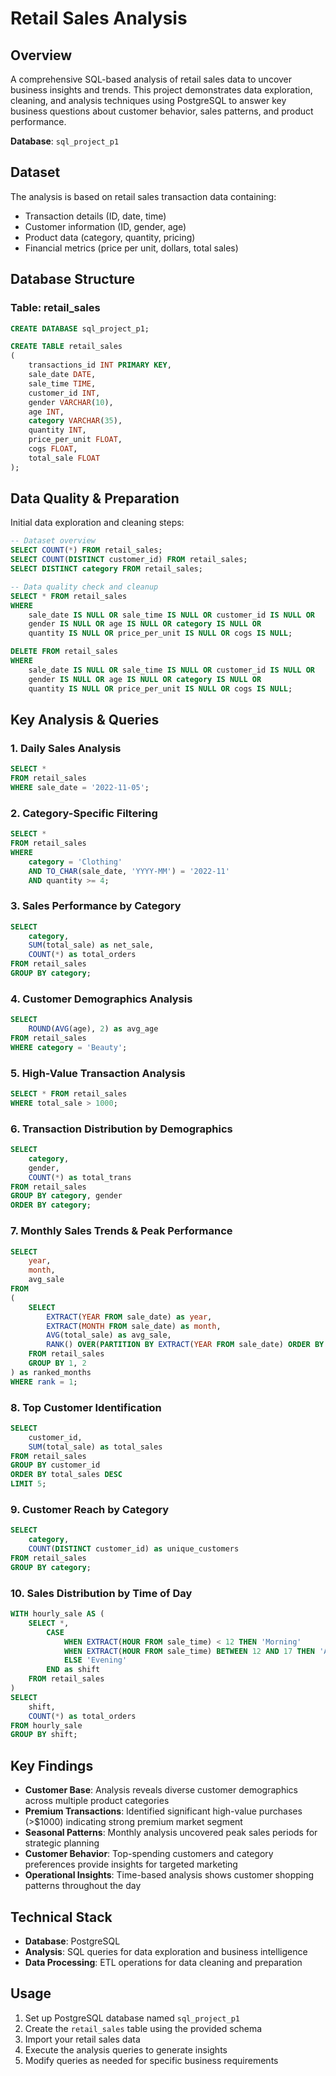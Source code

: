 # Retail Sales Analysis

## Overview

A comprehensive SQL-based analysis of retail sales data to uncover business insights and trends. This project demonstrates data exploration, cleaning, and analysis techniques using PostgreSQL to answer key business questions about customer behavior, sales patterns, and product performance.

**Database**: `sql_project_p1`

## Dataset

The analysis is based on retail sales transaction data containing:
- Transaction details (ID, date, time)
- Customer information (ID, gender, age)
- Product data (category, quantity, pricing)
- Financial metrics (price per unit, dollars, total sales)

## Database Structure

### Table: retail_sales

```sql
CREATE DATABASE sql_project_p1;

CREATE TABLE retail_sales
(
    transactions_id INT PRIMARY KEY,
    sale_date DATE,	
    sale_time TIME,
    customer_id INT,	
    gender VARCHAR(10),
    age INT,
    category VARCHAR(35),
    quantity INT,
    price_per_unit FLOAT,	
    cogs FLOAT,
    total_sale FLOAT
);
```

## Data Quality & Preparation

Initial data exploration and cleaning steps:

```sql
-- Dataset overview
SELECT COUNT(*) FROM retail_sales;
SELECT COUNT(DISTINCT customer_id) FROM retail_sales;
SELECT DISTINCT category FROM retail_sales;

-- Data quality check and cleanup
SELECT * FROM retail_sales
WHERE 
    sale_date IS NULL OR sale_time IS NULL OR customer_id IS NULL OR 
    gender IS NULL OR age IS NULL OR category IS NULL OR 
    quantity IS NULL OR price_per_unit IS NULL OR cogs IS NULL;

DELETE FROM retail_sales
WHERE 
    sale_date IS NULL OR sale_time IS NULL OR customer_id IS NULL OR 
    gender IS NULL OR age IS NULL OR category IS NULL OR 
    quantity IS NULL OR price_per_unit IS NULL OR cogs IS NULL;
```

## Key Analysis & Queries

### 1. Daily Sales Analysis
```sql
SELECT *
FROM retail_sales
WHERE sale_date = '2022-11-05';
```

### 2. Category-Specific Filtering
```sql
SELECT *
FROM retail_sales
WHERE 
    category = 'Clothing'
    AND TO_CHAR(sale_date, 'YYYY-MM') = '2022-11'
    AND quantity >= 4;
```

### 3. Sales Performance by Category
```sql
SELECT 
    category,
    SUM(total_sale) as net_sale,
    COUNT(*) as total_orders
FROM retail_sales
GROUP BY category;
```

### 4. Customer Demographics Analysis
```sql
SELECT
    ROUND(AVG(age), 2) as avg_age
FROM retail_sales
WHERE category = 'Beauty';
```

### 5. High-Value Transaction Analysis
```sql
SELECT * FROM retail_sales
WHERE total_sale > 1000;
```

### 6. Transaction Distribution by Demographics
```sql
SELECT 
    category,
    gender,
    COUNT(*) as total_trans
FROM retail_sales
GROUP BY category, gender
ORDER BY category;
```

### 7. Monthly Sales Trends & Peak Performance
```sql
SELECT 
    year,
    month,
    avg_sale
FROM 
(    
    SELECT 
        EXTRACT(YEAR FROM sale_date) as year,
        EXTRACT(MONTH FROM sale_date) as month,
        AVG(total_sale) as avg_sale,
        RANK() OVER(PARTITION BY EXTRACT(YEAR FROM sale_date) ORDER BY AVG(total_sale) DESC) as rank
    FROM retail_sales
    GROUP BY 1, 2
) as ranked_months
WHERE rank = 1;
```

### 8. Top Customer Identification
```sql
SELECT 
    customer_id,
    SUM(total_sale) as total_sales
FROM retail_sales
GROUP BY customer_id
ORDER BY total_sales DESC
LIMIT 5;
```

### 9. Customer Reach by Category
```sql
SELECT 
    category,    
    COUNT(DISTINCT customer_id) as unique_customers
FROM retail_sales
GROUP BY category;
```

### 10. Sales Distribution by Time of Day
```sql
WITH hourly_sale AS (
    SELECT *,
        CASE
            WHEN EXTRACT(HOUR FROM sale_time) < 12 THEN 'Morning'
            WHEN EXTRACT(HOUR FROM sale_time) BETWEEN 12 AND 17 THEN 'Afternoon'
            ELSE 'Evening'
        END as shift
    FROM retail_sales
)
SELECT 
    shift,
    COUNT(*) as total_orders    
FROM hourly_sale
GROUP BY shift;
```

## Key Findings

- **Customer Base**: Analysis reveals diverse customer demographics across multiple product categories
- **Premium Transactions**: Identified significant high-value purchases (>$1000) indicating strong premium market segment
- **Seasonal Patterns**: Monthly analysis uncovered peak sales periods for strategic planning
- **Customer Behavior**: Top-spending customers and category preferences provide insights for targeted marketing
- **Operational Insights**: Time-based analysis shows customer shopping patterns throughout the day

## Technical Stack

- **Database**: PostgreSQL
- **Analysis**: SQL queries for data exploration and business intelligence
- **Data Processing**: ETL operations for data cleaning and preparation

## Usage

1. Set up PostgreSQL database named `sql_project_p1`
2. Create the `retail_sales` table using the provided schema
3. Import your retail sales data
4. Execute the analysis queries to generate insights
5. Modify queries as needed for specific business requirements
